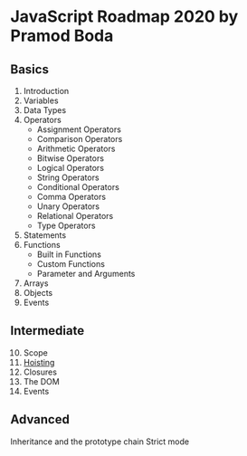 # JavaScript Roadmap 2020 by Pramod Boda

## Basics

1. Introduction
2. Variables
3. Data Types
4. Operators
	- Assignment Operators
	- Comparison Operators
	- Arithmetic Operators
	- Bitwise Operators
	- Logical Operators
	- String Operators
	- Conditional Operators
	- Comma Operators
	- Unary Operators
	- Relational Operators
	- Type Operators
5. Statements
6. Functions
	 - Built in Functions
	 - Custom Functions
	 - Parameter and Arguments
7. Arrays 
8. Objects
9. Events

## Intermediate
10. Scope
11. [Hoisting](https://github.com/pramodboda/JavaScript-Roadmap-2020/blob/master/11-Hoisting/hoisting.md)
12. Closures
13. The DOM
14. Events
##  Advanced

Inheritance and the prototype chain
Strict mode


<!--stackedit_data:
eyJoaXN0b3J5IjpbLTE0ODA0MjM1LC0xMzY4MzY1NTU0LC0xND
M2NTU2MzIxLDEzMzQ4ODgxMjAsLTE2NDg4MzM4NzYsLTIxMzc3
MTkyNTYsLTE3NzczMDMzNjFdfQ==
-->